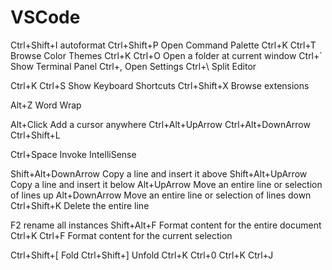 # VSCode

Ctrl+Shift+I autoformat Ctrl+Shift+P Open Command Palette Ctrl+K Ctrl+T Browse Color Themes Ctrl+K Ctrl+O Open a folder at current window Ctrl+\` Show Terminal Panel Ctrl+, Open Settings Ctrl+\ Split Editor

Ctrl+K Ctrl+S Show Keyboard Shortcuts Ctrl+Shift+X Browse extensions

Alt+Z Word Wrap

Alt+Click Add a cursor anywhere Ctrl+Alt+UpArrow Ctrl+Alt+DownArrow Ctrl+Shift+L

Ctrl+Space Invoke IntelliSense

Shift+Alt+DownArrow Copy a line and insert it above Shift+Alt+UpArrow Copy a line and insert it below Alt+UpArrow Move an entire line or selection of lines up Alt+DownArrow Move an entire line or selection of lines down Ctrl+Shift+K Delete the entire line

F2 rename all instances Shift+Alt+F Format content for the entire document Ctrl+K Ctrl+F Format content for the current selection

Ctrl+Shift+\[ Fold Ctrl+Shift+] Unfold Ctrl+K Ctrl+0 Ctrl+K Ctrl+J
